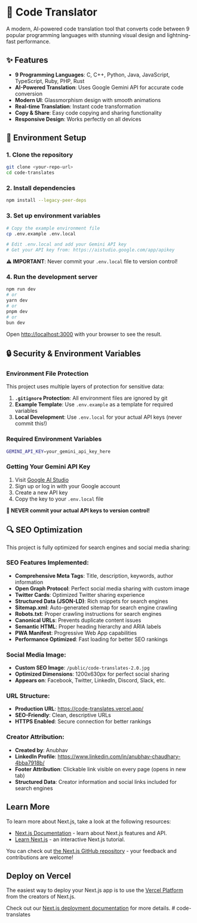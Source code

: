 # 🚀 Code Translator

A modern, AI-powered code translation tool that converts code between 9 popular programming languages with stunning visual design and lightning-fast performance.

## ✨ Features

- **9 Programming Languages**: C, C++, Python, Java, JavaScript, TypeScript, Ruby, PHP, Rust
- **AI-Powered Translation**: Uses Google Gemini API for accurate code conversion
- **Modern UI**: Glassmorphism design with smooth animations
- **Real-time Translation**: Instant code transformation
- **Copy & Share**: Easy code copying and sharing functionality
- **Responsive Design**: Works perfectly on all devices

## 🔧 Environment Setup

### 1. Clone the repository
```bash
git clone <your-repo-url>
cd code-translates
```

### 2. Install dependencies
```bash
npm install --legacy-peer-deps
```

### 3. Set up environment variables
```bash
# Copy the example environment file
cp .env.example .env.local

# Edit .env.local and add your Gemini API key
# Get your API key from: https://aistudio.google.com/app/apikey
```

**⚠️ IMPORTANT**: Never commit your `.env.local` file to version control!

### 4. Run the development server

```bash
npm run dev
# or
yarn dev
# or
pnpm dev
# or
bun dev
```

Open [http://localhost:3000](http://localhost:3000) with your browser to see the result.

## 🔒 Security & Environment Variables

### Environment File Protection
This project uses multiple layers of protection for sensitive data:

1. **`.gitignore` Protection**: All environment files are ignored by git
2. **Example Template**: Use `.env.example` as a template for required variables
3. **Local Development**: Use `.env.local` for your actual API keys (never commit this!)

### Required Environment Variables
```bash
GEMINI_API_KEY=your_gemini_api_key_here
```

### Getting Your Gemini API Key
1. Visit [Google AI Studio](https://aistudio.google.com/app/apikey)
2. Sign up or log in with your Google account
3. Create a new API key
4. Copy the key to your `.env.local` file

**🚨 NEVER commit your actual API keys to version control!**

## 🔍 SEO Optimization

This project is fully optimized for search engines and social media sharing:

### SEO Features Implemented:
- **Comprehensive Meta Tags**: Title, description, keywords, author information
- **Open Graph Protocol**: Perfect social media sharing with custom image
- **Twitter Cards**: Optimized Twitter sharing experience
- **Structured Data (JSON-LD)**: Rich snippets for search engines
- **Sitemap.xml**: Auto-generated sitemap for search engine crawling
- **Robots.txt**: Proper crawling instructions for search engines
- **Canonical URLs**: Prevents duplicate content issues
- **Semantic HTML**: Proper heading hierarchy and ARIA labels
- **PWA Manifest**: Progressive Web App capabilities
- **Performance Optimized**: Fast loading for better SEO rankings

### Social Media Image:
- **Custom SEO Image**: `/public/code-translates-2.0.jpg`
- **Optimized Dimensions**: 1200x630px for perfect social sharing
- **Appears on**: Facebook, Twitter, LinkedIn, Discord, Slack, etc.

### URL Structure:
- **Production URL**: https://code-translates.vercel.app/
- **SEO-Friendly**: Clean, descriptive URLs
- **HTTPS Enabled**: Secure connection for better rankings

### Creator Attribution:
- **Created by**: Anubhav
- **LinkedIn Profile**: https://www.linkedin.com/in/anubhav-chaudhary-4bba7918b/
- **Footer Attribution**: Clickable link visible on every page (opens in new tab)
- **Structured Data**: Creator information and social links included for search engines

## Learn More

To learn more about Next.js, take a look at the following resources:

- [Next.js Documentation](https://nextjs.org/docs) - learn about Next.js features and API.
- [Learn Next.js](https://nextjs.org/learn) - an interactive Next.js tutorial.

You can check out [the Next.js GitHub repository](https://github.com/vercel/next.js) - your feedback and contributions are welcome!

## Deploy on Vercel

The easiest way to deploy your Next.js app is to use the [Vercel Platform](https://vercel.com/new?utm_medium=default-template&filter=next.js&utm_source=create-next-app&utm_campaign=create-next-app-readme) from the creators of Next.js.

Check out our [Next.js deployment documentation](https://nextjs.org/docs/app/building-your-application/deploying) for more details.
#   c o d e - t r a n s l a t e s 
 
 
